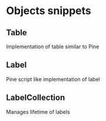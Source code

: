 # Objects snippets

## Table

Implementation of table similar to Pine

## Label

Pine script like implementation of label

## LabelCollection

Manages lifetime of labels